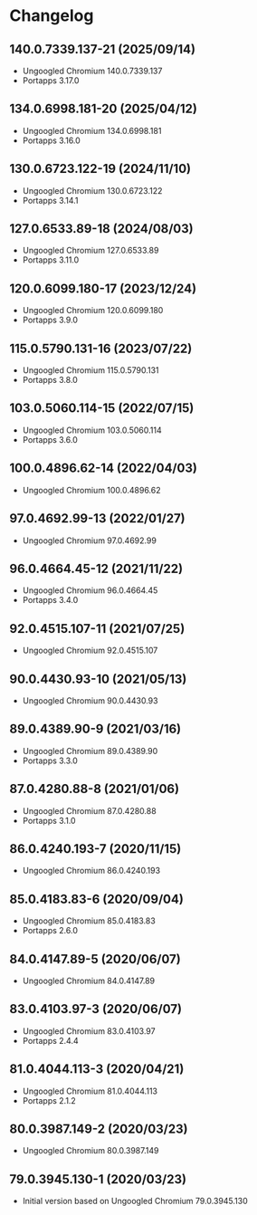 # Changelog

## 140.0.7339.137-21 (2025/09/14)

* Ungoogled Chromium 140.0.7339.137
* Portapps 3.17.0

## 134.0.6998.181-20 (2025/04/12)

* Ungoogled Chromium 134.0.6998.181
* Portapps 3.16.0

## 130.0.6723.122-19 (2024/11/10)

* Ungoogled Chromium 130.0.6723.122
* Portapps 3.14.1

## 127.0.6533.89-18 (2024/08/03)

* Ungoogled Chromium 127.0.6533.89
* Portapps 3.11.0

## 120.0.6099.180-17 (2023/12/24)

* Ungoogled Chromium 120.0.6099.180
* Portapps 3.9.0

## 115.0.5790.131-16 (2023/07/22)

* Ungoogled Chromium 115.0.5790.131
* Portapps 3.8.0

## 103.0.5060.114-15 (2022/07/15)

* Ungoogled Chromium 103.0.5060.114
* Portapps 3.6.0

## 100.0.4896.62-14 (2022/04/03)

* Ungoogled Chromium 100.0.4896.62

## 97.0.4692.99-13 (2022/01/27)

* Ungoogled Chromium 97.0.4692.99

## 96.0.4664.45-12 (2021/11/22)

* Ungoogled Chromium 96.0.4664.45
* Portapps 3.4.0

## 92.0.4515.107-11 (2021/07/25)

* Ungoogled Chromium 92.0.4515.107

## 90.0.4430.93-10 (2021/05/13)

* Ungoogled Chromium 90.0.4430.93

## 89.0.4389.90-9 (2021/03/16)

* Ungoogled Chromium 89.0.4389.90
* Portapps 3.3.0

## 87.0.4280.88-8 (2021/01/06)

* Ungoogled Chromium 87.0.4280.88
* Portapps 3.1.0

## 86.0.4240.193-7 (2020/11/15)

* Ungoogled Chromium 86.0.4240.193

## 85.0.4183.83-6 (2020/09/04)

* Ungoogled Chromium 85.0.4183.83
* Portapps 2.6.0

## 84.0.4147.89-5 (2020/06/07)

* Ungoogled Chromium 84.0.4147.89

## 83.0.4103.97-3 (2020/06/07)

* Ungoogled Chromium 83.0.4103.97
* Portapps 2.4.4

## 81.0.4044.113-3 (2020/04/21)

* Ungoogled Chromium 81.0.4044.113
* Portapps 2.1.2

## 80.0.3987.149-2 (2020/03/23)

* Ungoogled Chromium 80.0.3987.149

## 79.0.3945.130-1 (2020/03/23)

* Initial version based on Ungoogled Chromium 79.0.3945.130
